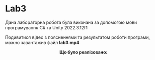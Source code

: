 # Lab3

Дана лабораторна робота була виконана за допомогою мови програмування C# та Unity 2022.3.12f1

Подивитися відео з поясненнями та результатом роботи програми, можно завантажив файл **lab3.mp4**

<div align="center">

**Що було реалізовано:**

</div>



